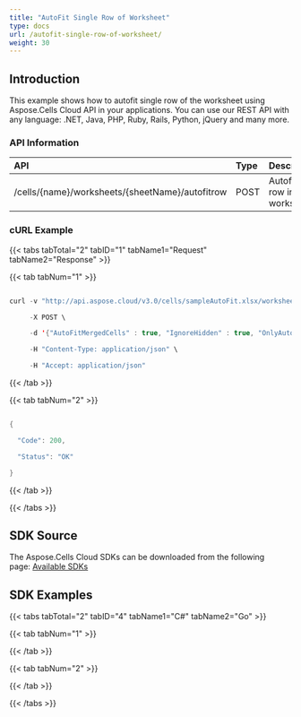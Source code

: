 ```yaml
---
title: "AutoFit Single Row of Worksheet"
type: docs
url: /autofit-single-row-of-worksheet/
weight: 30
---
```


## **Introduction**
This example shows how to autofit single row of the worksheet using Aspose.Cells Cloud API in your applications. You can use our REST API with any language: .NET, Java, PHP, Ruby, Rails, Python, jQuery and many more.
### **API Information**

|**API**|**Type**|**Description**|**Resource Link**|
| :- | :- | :- | :- |
|/cells/{name}/worksheets/{sheetName}/autofitrow|POST|Autofits row in worksheet|[PostAutofitWorksheetRow](https://apireference.aspose.cloud/cells/#/Worksheets/PostAutofitWorksheetRow)|
### **cURL Example**
{{< tabs tabTotal="2" tabID="1" tabName1="Request" tabName2="Response" >}}

{{< tab tabNum="1" >}}

```java

curl -v "http://api.aspose.cloud/v3.0/cells/sampleAutoFit.xlsx/worksheets/Sheet1/autofitcolumns?firstRow=2&lastColumn=10&lastRow=2&firstColumn=1&appSID=xxxx&signature=xxxx" \

     -X POST \

     -d '{"AutoFitMergedCells" : true, "IgnoreHidden" : true, "OnlyAuto" : true}' \

     -H "Content-Type: application/json" \

     -H "Accept: application/json"

```

{{< /tab >}}

{{< tab tabNum="2" >}}

```java

{

  "Code": 200,

  "Status": "OK"

}

```

{{< /tab >}}

{{< /tabs >}}
## **SDK Source**
The Aspose.Cells Cloud SDKs can be downloaded from the following page: [Available SDKs](/available-sdks/)
## **SDK Examples**
{{< tabs tabTotal="2" tabID="4" tabName1="C#" tabName2="Go" >}}

{{< tab tabNum="1" >}}

{{< /tab >}}

{{< tab tabNum="2" >}}

{{< /tab >}}

{{< /tabs >}}
